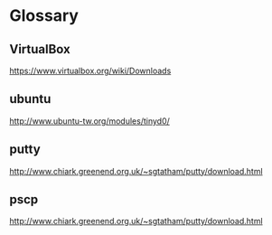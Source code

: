 # Glossary

## VirtualBox

https://www.virtualbox.org/wiki/Downloads

## ubuntu

http://www.ubuntu-tw.org/modules/tinyd0/

## putty

http://www.chiark.greenend.org.uk/~sgtatham/putty/download.html

## pscp

http://www.chiark.greenend.org.uk/~sgtatham/putty/download.html